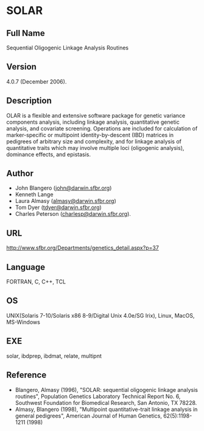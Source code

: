 # SOLAR

## Full Name
Sequential Oligogenic Linkage Analysis Routines

## Version
4.0.7 (December 2006).

## Description
OLAR is a flexible and extensive software package for genetic variance components analysis, including linkage analysis, quantitative genetic analysis, and covariate screening. Operations are included for calculation of marker-specific or multipoint identity-by-descent (IBD) matrices in pedigrees of arbitrary size and complexity, and for linkage analysis of quantitative traits which may involve multiple loci (oligogenic analysis), dominance effects, and epistasis.

## Author
* John Blangero (john@darwin.sfbr.org)
* Kenneth Lange
* Laura Almasy (almasy@darwin.sfbr.org)
* Tom Dyer (tdyer@darwin.sfbr.org)
* Charles Peterson (charlesp@darwin.sfbr.org).

## URL
http://www.sfbr.org/Departments/genetics_detail.aspx?p=37

## Language
FORTRAN, C, C++, TCL

## OS
UNIX(Solaris 7-10/Solaris x86 8-9/Digital Unix 4.0e/SG Irix), Linux, MacOS, MS-Windows

## EXE
solar, ibdprep, ibdmat, relate, multipnt

## Reference
* Blangero, Almasy (1996), "SOLAR: sequential oligogenic linkage analysis routines", Population Genetics Laboratory Technical Report No. 6, Southwest Foundation for Biomedical Research, San Antonio, TX 78228.
* Almasy, Blangero (1998), "Multipoint quantitative-trait linkage analysis in general pedigrees", American Journal of Human Genetics, 62(5):1198-1211 (1998)